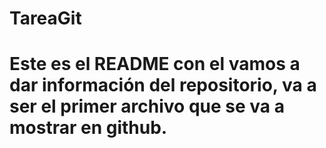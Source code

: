 # TareaGit
# Este es el README con el vamos a dar información del repositorio, va a ser el primer archivo que se va a mostrar en github.
